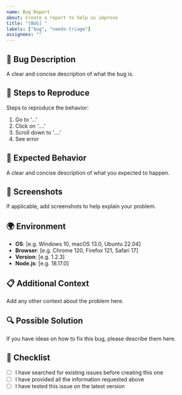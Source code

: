 ```yaml
---
name: Bug Report
about: Create a report to help us improve
title: "[BUG] "
labels: ["bug", "needs-triage"]
assignees: ""
---
```


## 🐛 Bug Description

A clear and concise description of what the bug is.

## 🔄 Steps to Reproduce

Steps to reproduce the behavior:

1. Go to '...'
2. Click on '....'
3. Scroll down to '....'
4. See error

## 🎯 Expected Behavior

A clear and concise description of what you expected to happen.

## 📱 Screenshots

If applicable, add screenshots to help explain your problem.

## 🌍 Environment

- **OS**: [e.g. Windows 10, macOS 13.0, Ubuntu 22.04]
- **Browser**: [e.g. Chrome 120, Firefox 121, Safari 17]
- **Version**: [e.g. 1.2.3]
- **Node.js**: [e.g. 18.17.0]

## 📋 Additional Context

Add any other context about the problem here.

## 🔍 Possible Solution

If you have ideas on how to fix this bug, please describe them here.

## 📝 Checklist

- [ ] I have searched for existing issues before creating this one
- [ ] I have provided all the information requested above
- [ ] I have tested this issue on the latest version
